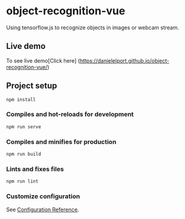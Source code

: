 # object-recognition-vue

Using tensorflow.js to recognize objects in images or webcam stream.

## Live demo

To see live demo[Click here] (https://danielelport.github.io/object-recognition-vue/)

## Project setup
```
npm install
```

### Compiles and hot-reloads for development
```
npm run serve
```

### Compiles and minifies for production
```
npm run build
```

### Lints and fixes files
```
npm run lint
```

### Customize configuration
See [Configuration Reference](https://cli.vuejs.org/config/).
